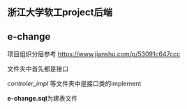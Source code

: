 ## 浙江大学软工project后端
## e-change

项目组织分层参考 https://www.jianshu.com/p/53091c647ccc

文件夹中首先都是接口

*controler_impl* 等文件夹中是接口类的implement

**e-change.sql**为建表文件